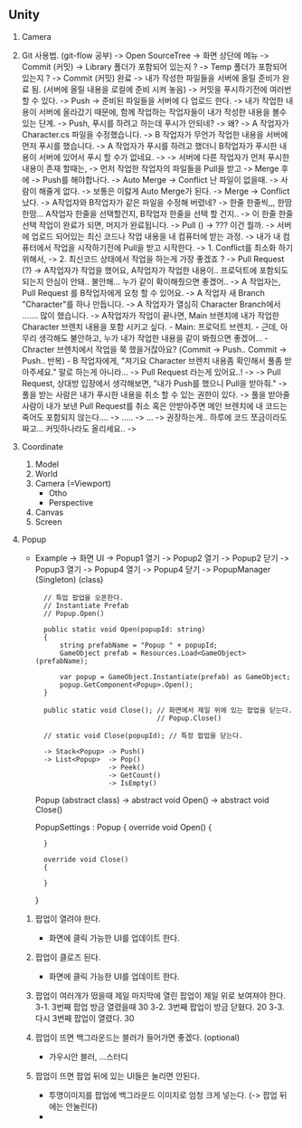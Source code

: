 ## Unity
1. Camera


2. Git 사용법. (git-flow 공부)
    -> Open SourceTree -> 화면 상단에 메뉴 -> Commit (커밋) 
                                            -> Library 폴더가 포함되어 있는지 ?
                                            -> Temp 폴더가 포함되어 있는지 ?
                                        -> Commit (커밋) 완료
                                            -> 내가 작성한 파일들을 서버에 올릴 준비가 완료 됨. (서버에 올릴 내용을 로컬에 준비 시켜 놓음)
                                            -> 커밋을 푸시하기전에 여러번 할 수 있다.
                                        -> Push
                                            -> 준비된 파일들을 서버에 다 업로드 한다.
                                            -> 내가 작업한 내용이 서버에 올라갔기 때문에, 함께 작업하는 작업자들이 내가 작성한 내용을 볼수 있는 단계.
                                        -> Push, 푸시를 하려고 하는데 푸시가 안되네?
                                            -> 왜?
                                                -> A 작업자가 Character.cs 파일을 수정했습니다.
                                                -> B 작업자가 무언가 작업한 내용을 서버에 먼저 푸시를 했습니다.
                                                -> A 작업자가 푸시를 하려고 했더니 B작업자가 푸시한 내용이 서버에 있어서 푸시 할 수가 없네요.
                                                    -> 
                                            -> 서버에 다른 작업자가 먼저 푸시한 내용이 존재 할때는, 
                                                    -> 먼저 작업한 작업자의 파일들을 Pull을 받고 -> Merge 후에 -> Push를 해야합나다.
                                                    -> Auto Merge
                                                        -> Conflict 난 파일이 없을때.
                                                        -> 사람이 해줄게 없다.
                                                        -> 보통은 이럻게 Auto Merge가 된다.
                                                    -> Merge
                                                        -> Conflict 났다.
                                                        -> A작업자와 B작업자가 같은 파일을 수정해 버렸네?
                                                        -> 한줄 한줄씩,,, 한땀한땀... A작업자 한줄을 선택할건지, B작업자 한줄을 선택 할 건지.. 
                                                            -> 이 한줄 한줄 선택 작업이 완료가 되면, 머지가 완료됩니다.
                                        -> Pull ()
                                            -> ??? 이건 뭘까.
                                            -> 서버에 업로드 되어있는 최신 코드나 작업 내용을 내 컴퓨터에 받는 과정.
                                                -> 내가 내 컴퓨터에서 작업을 시작하기전에 Pull을 받고 시작한다.
                                                    -> 1. Conflict를 최소화 하기 위해서, 
                                                    -> 2. 최신코드 상태에서 작업을 하는게 가장 좋겠죠 ?
                                        -> Pull Request (?)
                                            -> A작업자가 작업을 했어요, A작업자가 작업한 내용이.. 프로덕트에 포함되도 되는지 안심이 안돼.. 불안해... 누가 같이 확이해줬으면 좋겠어..
                                                -> A 작업자는, Pull Request 를 B작업자에게 요청 할 수 있어요.
                                                -> A 작업자 새 Branch "Character"를 하나 만듭니다.
                                                -> A 작업자가 열심히 Character Branch에서 ....... 많이 했습니다.
                                                -> A작업자가 작업이 끝나면, Main 브렌치에 내가 작업한 Character 브렌치 내용을 포함 시키고 싶다.
                                                    - Main: 프로덕트 브렌치.
                                                    - 근데, 아무리 생각해도 불안하고, 누가 내가 작업한 내용을 같이 봐줬으면 좋겠어...
                                                    - Chracter 브렌치에서 작업을 쭉 했을거잖아요? (Commit -> Push.. Commit -> Push.. 반복)
                                                    - B 작업자에게, "져기요 Character 브렌치 내용좀 확인해서 풀좀 받아주세요." 말로 하는게 아니라... 
                                                        -> Pull Request 라는게 있어요..!
                                                        -> 
                                            -> Pull Request, 상대방 입장에서 생각해보면, "내가 Push를 했으니 Pull을 받아줘."
                                                                                -> 풀을 받는 사람은 내가 푸시한 내용을 취소 할 수 있는 권한이 있다.
                                                                                -> 풀을 받아줄 사람이 내가 보낸 Pull Request를 취소 혹은 안받아주면 메인 브렌치에 내 코드는 죽어도 포함되지 않는다....
                                        -> .....
                                        -> ...
                                            -> 권장하는게.. 하루에 코드 쪼금이라도 짜고... 커밋하나라도 올리세요..
                                            -> 



3. Coordinate
    1. Model
    2. World
    3. Camera (=Viewport)
        - Otho
        - Perspective
    4. Canvas 
    5. Screen

4. Popup 
    - Example
        -> 화면 UI
            -> Popup1 열기
                -> Popup2 열기
                -> Popup2 닫기
            -> Popup3 열기
                -> Popup4 열기
                -> Popup4 닫기
            -> 
        PopupManager (Singleton) (class)
            
            // 특업 팝업을 오픈한다.
            // Instantiate Prefab
            // Popup.Open()

            public static void Open(popupId: string)
            {
                string prefabName = "Popup " + popupId;
                GameObject prefab = Resources.Load<GameObject>(prefabName);

                var popup = GameObject.Instantiate(prefab) as GameObject;
                popup.GetComponent<Popup>.Open();
            }                                                

            public static void Close(); // 화면에서 제일 위에 있는 팝업을 닫는다.
                                        // Popup.Close()

            // static void Close(popupId); // 특정 팝업을 닫는다.

            -> Stack<Popup> -> Push()
            -> List<Popup>  -> Pop()
                            -> Peek()
                            -> GetCount()
                            -> IsEmpty()
        Popup (abstract class)
            -> abstract void Open()
            -> abstract void Close()
        
        PopupSettings : Popup
        {
            override void Open()
            {

            }

            override void Close()
            {

            }
        }

    1. 팝업이 열려야 한다.
        - 화면에 클릭 가능한 UI를 업데이트 한다.
    2. 팝업이 클로즈 된다.
        - 화면에 클릭 가능한 UI를 업데이트 한다.

    3. 팝업이 여러개가 떴을때 제일 마지막에 열린 팝업이 제일 위로 보여져야 한다.
        3-1. 3번째 팝업 방금 열렸을때  30
        3-2. 3번째 팝업이 방금 닫혔다. 20
        3-3. 다시 3번째 팝업이 열렸다. 30

    4. 팝업이 뜨면 백그라운드는 블러가 들어가면 좋겠다. (optional) 
        - 가우시안 블러, ...스터디

    5. 팝업이 뜨면 팝업 뒤에 있는 UI들은 눌리면 안된다.
        - 투명이미지를 팝업에 백그라운드 이미지로 엄청 크게 넣는다. 
            (-> 팝업 뒤에는 안눌린다)
        - 